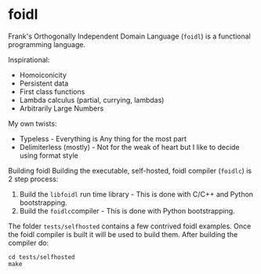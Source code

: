 # foidl

Frank's Orthogonally Independent Domain Language (`foidl`) is a functional programming language.

Inspirational:
* Homoiconicity
* Persistent data
* First class functions
* Lambda calculus (partial, currying, lambdas)
* Arbitrarily Large Numbers

My own twists:
* Typeless - Everything is Any thing for the most part
* Delimiterless (mostly) - Not for the weak of heart but I like to decide using format style


Building foidl
Building the executable, self-hosted, foidl compiler (`foidlc`) is 2 step process:

1. Build the `libfoidl` run time library - This is done with C/C++ and Python bootstrapping.
2. Build the `foidlc`compiler - This is done with Python bootstrapping.

The folder `tests/selfhosted` contains a few contrived foidl examples. Once the foidl compiler is built it will be used to build them. After building the compiler do:
```
cd tests/selfhosted
make
```